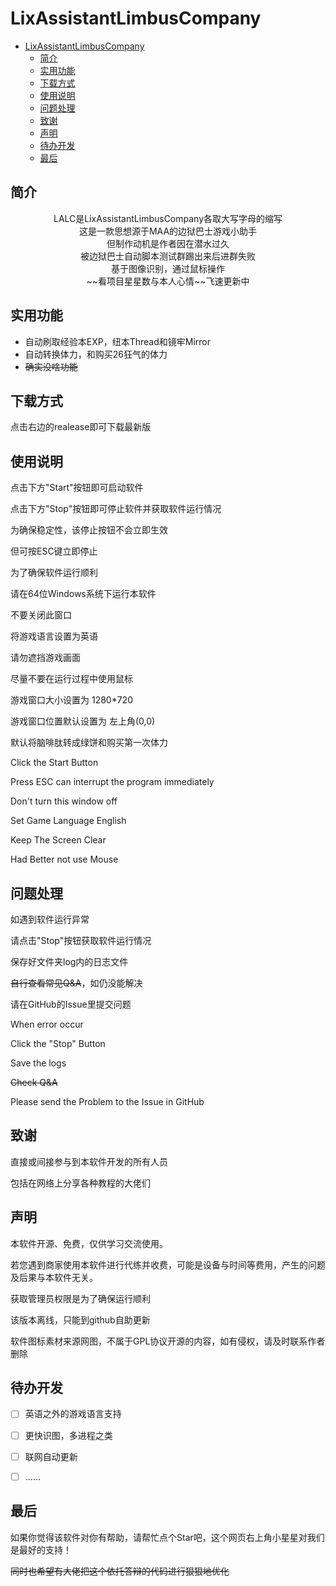# LixAssistantLimbusCompany

- [LixAssistantLimbusCompany](#lixassistantlimbuscompany)
  - [简介](#简介)
  - [实用功能](#实用功能)
  - [下载方式](#下载方式)
  - [使用说明](#使用说明)
  - [问题处理](#问题处理)
  - [致谢](#致谢)
  - [声明](#声明)
  - [待办开发](#待办开发)
  - [最后](#最后)


## 简介

<center>LALC是LixAssistantLimbusCompany各取大写字母的缩写</center>

<center>这是一款思想源于MAA的边狱巴士游戏小助手</center>

<center>但制作动机是作者因在潜水过久</center>

<center>被边狱巴士自动脚本测试群踢出来后进群失败</center>

<center>基于图像识别，通过鼠标操作</center>

<center>~~看项目星星数与本人心情~~飞速更新中</center>


## 实用功能

- 自动刷取经验本EXP，纽本Thread和镜牢Mirror
- 自动转换体力，和购买26狂气的体力
- ~~确实没啥功能~~

## 下载方式

点击右边的realease即可下载最新版


## 使用说明

点击下方"Start"按钮即可启动软件

点击下方"Stop"按钮即可停止软件并获取软件运行情况

为确保稳定性，该停止按钮不会立即生效

但可按ESC键立即停止

为了确保软件运行顺利

请在64位Windows系统下运行本软件

不要关闭此窗口

将游戏语言设置为英语

请勿遮挡游戏画面

尽量不要在运行过程中使用鼠标

游戏窗口大小设置为 1280*720

游戏窗口位置默认设置为 左上角(0,0)

默认将脑啡肽转成绿饼和购买第一次体力


Click the Start Button

Press ESC can interrupt the program immediately

Don't turn this window off

Set Game Language English

Keep The Screen Clear

Had Better not use Mouse


## 问题处理

如遇到软件运行异常

请点击"Stop"按钮获取软件运行情况

保存好文件夹log内的日志文件

~~自行查看常见Q&A~~，如仍没能解决

请在GitHub的Issue里提交问题


When error occur

Click the "Stop" Button

Save the logs

~~Check Q&A~~

Please send the Problem to the Issue in GitHub


## 致谢

直接或间接参与到本软件开发的所有人员

包括在网络上分享各种教程的大佬们


## 声明

本软件开源、免费，仅供学习交流使用。

若您遇到商家使用本软件进行代练并收费，可能是设备与时间等费用，产生的问题及后果与本软件无关。

获取管理员权限是为了确保运行顺利

该版本离线，只能到github自助更新

软件图标素材来源网图，不属于GPL协议开源的内容，如有侵权，请及时联系作者删除


## 待办开发

- [ ] 英语之外的游戏语言支持
- [ ] 更快识图，多进程之类
- [ ] 联网自动更新
- [ ] ……


## 最后

如果你觉得该软件对你有帮助，请帮忙点个Star吧，这个网页右上角小星星对我们是最好的支持！

~~同时也希望有大佬把这个依托答辩的代码进行狠狠地优化~~

